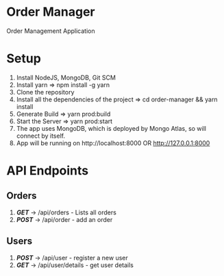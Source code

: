 # Order Manager
Order Management Application

# Setup
1. Install NodeJS, MongoDB, Git SCM
2. Install yarn => npm install -g yarn
3. Clone the repository
4. Install all the dependencies of the project => cd order-manager && yarn install
5. Generate Build => yarn prod:build
6. Start the Server => yarn prod:start
7. The app uses MongoDB, which is deployed by Mongo Atlas, so will connect by itself.
8. App will be running on http://localhost:8000 OR http://127.0.0.1:8000

# API Endpoints
## Orders
1. **_GET_** -> /api/orders - Lists all orders
2. **_POST_** -> /api/order - add an order

## Users
1. **_POST_** -> /api/user - register a new user
2. **_GET_** -> /api/user/details - get user details
